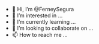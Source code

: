 - 👋 Hi, I’m @FerneySegura
- 👀 I’m interested in ...
- 🌱 I’m currently learning ...
- 💞️ I’m looking to collaborate on ...
- 📫 How to reach me ...

<!---
FerneySegura/FerneySegura is a ✨ special ✨ repository because its `README.md` (this file) appears on your GitHub profile.
You can click the Preview link to take a look at your changes.
--->
